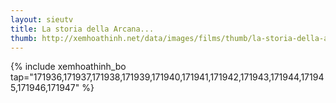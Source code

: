 ```yaml
---
layout: sieutv
title: La storia della Arcana...
thumb: http://xemhoathinh.net/data/images/films/thumb/la-storia-della-arcana-famiglia-la-storia-della-arcana-famiglia-2009.jpg
---
```

{% include xemhoathinh_bo tap="171936,171937,171938,171939,171940,171941,171942,171943,171944,171945,171946,171947" %} 
